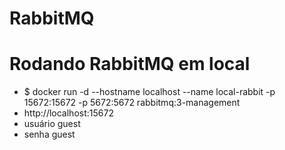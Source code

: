# RabbitMQ

# Rodando RabbitMQ em local

- $ docker run -d --hostname localhost --name local-rabbit -p 15672:15672 -p 5672:5672 rabbitmq:3-management
- http://localhost:15672
- usuário guest 
- senha guest


